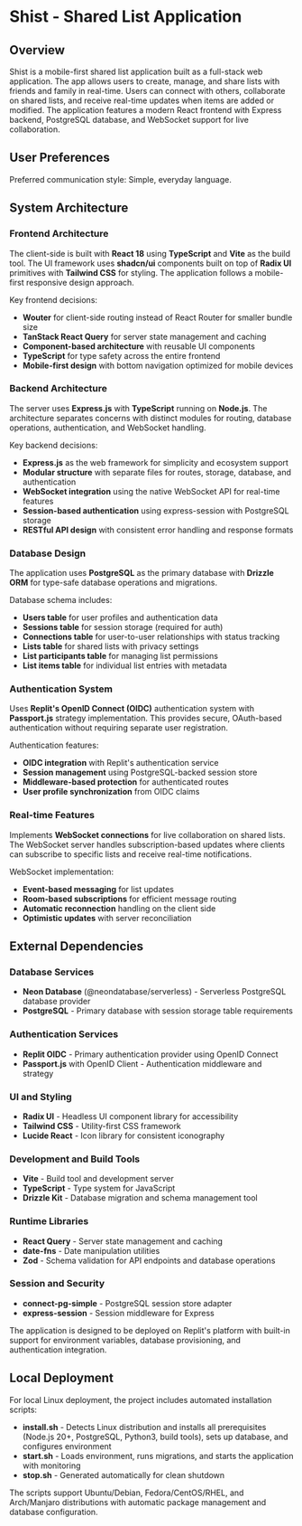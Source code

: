 # Shist - Shared List Application

## Overview

Shist is a mobile-first shared list application built as a full-stack web application. The app allows users to create, manage, and share lists with friends and family in real-time. Users can connect with others, collaborate on shared lists, and receive real-time updates when items are added or modified. The application features a modern React frontend with Express backend, PostgreSQL database, and WebSocket support for live collaboration.

## User Preferences

Preferred communication style: Simple, everyday language.

## System Architecture

### Frontend Architecture
The client-side is built with **React 18** using **TypeScript** and **Vite** as the build tool. The UI framework uses **shadcn/ui** components built on top of **Radix UI** primitives with **Tailwind CSS** for styling. The application follows a mobile-first responsive design approach.

Key frontend decisions:
- **Wouter** for client-side routing instead of React Router for smaller bundle size
- **TanStack React Query** for server state management and caching
- **Component-based architecture** with reusable UI components
- **TypeScript** for type safety across the entire frontend
- **Mobile-first design** with bottom navigation optimized for mobile devices

### Backend Architecture
The server uses **Express.js** with **TypeScript** running on **Node.js**. The architecture separates concerns with distinct modules for routing, database operations, authentication, and WebSocket handling.

Key backend decisions:
- **Express.js** as the web framework for simplicity and ecosystem support
- **Modular structure** with separate files for routes, storage, database, and authentication
- **WebSocket integration** using the native WebSocket API for real-time features
- **Session-based authentication** using express-session with PostgreSQL storage
- **RESTful API design** with consistent error handling and response formats

### Database Design
The application uses **PostgreSQL** as the primary database with **Drizzle ORM** for type-safe database operations and migrations.

Database schema includes:
- **Users table** for user profiles and authentication data
- **Sessions table** for session storage (required for auth)
- **Connections table** for user-to-user relationships with status tracking
- **Lists table** for shared lists with privacy settings
- **List participants table** for managing list permissions
- **List items table** for individual list entries with metadata

### Authentication System
Uses **Replit's OpenID Connect (OIDC)** authentication system with **Passport.js** strategy implementation. This provides secure, OAuth-based authentication without requiring separate user registration.

Authentication features:
- **OIDC integration** with Replit's authentication service
- **Session management** using PostgreSQL-backed session store
- **Middleware-based protection** for authenticated routes
- **User profile synchronization** from OIDC claims

### Real-time Features
Implements **WebSocket connections** for live collaboration on shared lists. The WebSocket server handles subscription-based updates where clients can subscribe to specific lists and receive real-time notifications.

WebSocket implementation:
- **Event-based messaging** for list updates
- **Room-based subscriptions** for efficient message routing
- **Automatic reconnection** handling on the client side
- **Optimistic updates** with server reconciliation

## External Dependencies

### Database Services
- **Neon Database** (@neondatabase/serverless) - Serverless PostgreSQL database provider
- **PostgreSQL** - Primary database with session storage table requirements

### Authentication Services
- **Replit OIDC** - Primary authentication provider using OpenID Connect
- **Passport.js** with OpenID Client - Authentication middleware and strategy

### UI and Styling
- **Radix UI** - Headless UI component library for accessibility
- **Tailwind CSS** - Utility-first CSS framework
- **Lucide React** - Icon library for consistent iconography

### Development and Build Tools
- **Vite** - Build tool and development server
- **TypeScript** - Type system for JavaScript
- **Drizzle Kit** - Database migration and schema management tool

### Runtime Libraries
- **React Query** - Server state management and caching
- **date-fns** - Date manipulation utilities
- **Zod** - Schema validation for API endpoints and database operations

### Session and Security
- **connect-pg-simple** - PostgreSQL session store adapter
- **express-session** - Session middleware for Express

The application is designed to be deployed on Replit's platform with built-in support for environment variables, database provisioning, and authentication integration.

## Local Deployment

For local Linux deployment, the project includes automated installation scripts:

- **install.sh** - Detects Linux distribution and installs all prerequisites (Node.js 20+, PostgreSQL, Python3, build tools), sets up database, and configures environment
- **start.sh** - Loads environment, runs migrations, and starts the application with monitoring
- **stop.sh** - Generated automatically for clean shutdown

The scripts support Ubuntu/Debian, Fedora/CentOS/RHEL, and Arch/Manjaro distributions with automatic package management and database configuration.